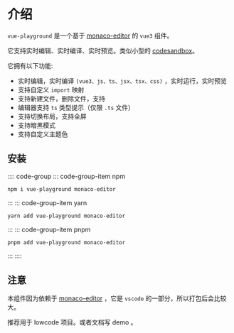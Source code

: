 # 介绍

`vue-playground` 是一个基于 [monaco-editor](https://github.com/microsoft/monaco-editor) 的 `vue3` 组件。

它支持实时编辑、实时编译、实时预览。类似小型的 [codesandbox](https://codesandbox.io/)。

它拥有以下功能:

- 实时编辑，实时编译 `(vue3、js、ts、jsx、tsx、css)` ，实时运行，实时预览
- 支持自定义 `import` 映射
- 支持新建文件，删除文件，支持
- 编辑器支持 `ts` 类型提示（仅限 `.ts` 文件）
- 支持切换布局，支持全屏
- 支持暗黑模式
- 支持自定义主题色

## 安装

:::: code-group
::: code-group-item npm

```bash
npm i vue-playground monaco-editor
```

:::
::: code-group-item yarn

```bash
yarn add vue-playground monaco-editor
```

:::
::: code-group-item pnpm

```bash
pnpm add vue-playground monaco-editor
```

:::
::::

## 注意

本组件因为依赖于 [monaco-editor](https://github.com/microsoft/monaco-editor) ，它是 `vscode` 的一部分，所以打包后会比较大。

推荐用于 lowcode 项目。或者文档写 demo 。
